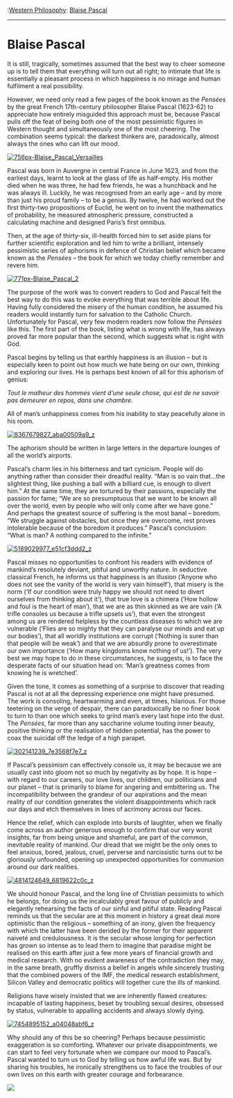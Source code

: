 :[Western Philosophy](https://www.theschooloflife.com/thebookoflife/category/leisure/western-philosophy/): [Blaise Pascal](https://www.theschooloflife.com/thebookoflife/blaise-pascal/)

* * *

# Blaise Pascal

It is still, tragically, sometimes assumed that the best way to cheer someone up is to tell them that everything will turn out all right; to intimate that life is essentially a pleasant process in which happiness is no mirage and human fulfilment a real possibility.

However, we need only read a few pages of the book known as the _Pensées_ by the great French 17th-century philosopher Blaise Pascal (1623-62) to appreciate how entirely misguided this approach must be, because Pascal pulls off the feat of being both one of the most pessimistic figures in Western thought and simultaneously one of the most cheering. The combination seems typical: the darkest thinkers are, paradoxically, almost always the ones who can lift our mood.

[![756px-Blaise_Pascal_Versailles](https://www.theschooloflife.com/thebookoflife/wp-content/uploads/2016/03/756px-Blaise_Pascal_Versailles.jpeg)](http://www.thebookoflife.org/wp-content/uploads/2016/03/756px-Blaise_Pascal_Versailles.jpeg)

Pascal was born in Auvergne in central France in June 1623, and from the earliest days, learnt to look at the glass of life as half-empty. His mother died when he was three, he had few friends, he was a hunchback and he was always ill. Luckily, he was recognised from an early age – and by more than just his proud family – to be a genius. By twelve, he had worked out the first thirty-two propositions of Euclid, he went on to invent the mathematics of probability, he measured atmospheric pressure, constructed a calculating machine and designed Paris’s first omnibus.

Then, at the age of thirty-six, ill-health forced him to set aside plans for further scientific exploration and led him to write a brilliant, intensely pessimistic series of aphorisms in defence of Christian belief which became known as the _Pensées_ – the book for which we today chiefly remember and revere him.

[![771px-Blaise_Pascal_2](https://www.theschooloflife.com/thebookoflife/wp-content/uploads/2016/03/771px-Blaise_Pascal_2.jpg)](http://www.thebookoflife.org/wp-content/uploads/2016/03/771px-Blaise_Pascal_2.jpg)

The purpose of the work was to convert readers to God and Pascal felt the best way to do this was to evoke everything that was terrible about life. Having fully considered the misery of the human condition, he assumed his readers would instantly turn for salvation to the Catholic Church. Unfortunately for Pascal, very few modern readers now follow the _Pensées_ like this. The first part of the book, listing what is wrong with life, has always proved far more popular than the second, which suggests what is right with God.

Pascal begins by telling us that earthly happiness is an illusion – but is especially keen to point out how much we hate being on our own, thinking and exploring our lives. He is perhaps best known of all for this aphorism of genius:

_Tout le malheur des hommes vient d’une seule chose, qui est de ne savoir pas demeurer en repos, dans une chambre._

All of man’s unhappiness comes from his inability to stay peacefully alone in his room.

[![8367679827_aba00509a9_z](https://www.theschooloflife.com/thebookoflife/wp-content/uploads/2016/03/8367679827_aba00509a9_z.jpg)](http://www.thebookoflife.org/wp-content/uploads/2016/03/8367679827_aba00509a9_z.jpg)

The aphorism should be written in large letters in the departure lounges of all the world’s airports.

Pascal’s charm lies in his bitterness and tart cynicism. People will do anything rather than consider their dreadful reality. “Man is so vain that…the slightest thing, like pushing a ball with a billiard cue, is enough to divert him.” At the same time, they are tortured by their passions, especially the passion for fame; “We are so presumptuous that we want to be known all over the world, even by people who will only come after we have gone.” And perhaps the greatest source of suffering is the most banal – boredom. “We struggle against obstacles, but once they are overcome, rest proves intolerable because of the boredom it produces.” Pascal’s conclusion: “What is man? A nothing compared to the infinite.”

[![5189029977_e51cf3ddd2_z](https://www.theschooloflife.com/thebookoflife/wp-content/uploads/2016/03/5189029977_e51cf3ddd2_z.jpg)](http://www.thebookoflife.org/wp-content/uploads/2016/03/5189029977_e51cf3ddd2_z.jpg)

Pascal misses no opportunities to confront his readers with evidence of mankind’s resolutely deviant, pitiful and unworthy nature. In seductive classical French, he informs us that happiness is an illusion (‘Anyone who does not see the vanity of the world is very vain himself’), that misery is the norm (‘If our condition were truly happy we should not need to divert ourselves from thinking about it’), that true love is a chimera (‘How hollow and foul is the heart of man’), that we are as thin skinned as we are vain (‘A trifle consoles us because a trifle upsets us’), that even the strongest among us are rendered helpless by the countless diseases to which we are vulnerable (‘Flies are so mighty that they can paralyse our minds and eat up our bodies’), that all worldly institutions are corrupt (‘Nothing is surer than that people will be weak’) and that we are absurdly prone to overestimate our own importance (‘How many kingdoms know nothing of us!’). The very best we may hope to do in these circumstances, he suggests, is to face the desperate facts of our situation head on: ‘Man’s greatness comes from knowing he is wretched’.

Given the tone, it comes as something of a surprise to discover that reading Pascal is not at all the depressing experience one might have presumed. The work is consoling, heartwarming and even, at times, hilarious. For those teetering on the verge of despair, there can paradoxically be no finer book to turn to than one which seeks to grind man’s every last hope into the dust. The _Pensées_, far more than any saccharine volume touting inner beauty, positive thinking or the realisation of hidden potential, has the power to coax the suicidal off the ledge of a high parapet.

[![302141239_7e3568f7e7_z](https://www.theschooloflife.com/thebookoflife/wp-content/uploads/2016/03/302141239_7e3568f7e7_z.jpg)](http://www.thebookoflife.org/wp-content/uploads/2016/03/302141239_7e3568f7e7_z.jpg)

If Pascal’s pessimism can effectively console us, it may be because we are usually cast into gloom not so much by negativity as by hope. It is hope – with regard to our careers, our love lives, our children, our politicians and our planet – that is primarily to blame for angering and embittering us. The incompatibility between the grandeur of our aspirations and the mean reality of our condition generates the violent disappointments which rack our days and etch themselves in lines of acrimony across our faces.

Hence the relief, which can explode into bursts of laughter, when we finally come across an author generous enough to confirm that our very worst insights, far from being unique and shameful, are part of the common, inevitable reality of mankind. Our dread that we might be the only ones to feel anxious, bored, jealous, cruel, perverse and narcissistic turns out to be gloriously unfounded, opening up unexpected opportunities for communion around our dark realities.

[![4814124649_6819622c0c_z](https://www.theschooloflife.com/thebookoflife/wp-content/uploads/2016/03/4814124649_6819622c0c_z.jpg)](http://www.thebookoflife.org/wp-content/uploads/2016/03/4814124649_6819622c0c_z.jpg)

We should honour Pascal, and the long line of Christian pessimists to which he belongs, for doing us the incalculably great favour of publicly and elegantly rehearsing the facts of our sinful and pitiful state. Reading Pascal reminds us that the secular are at this moment in history a great deal more optimistic than the religious – something of an irony, given the frequency with which the latter have been derided by the former for their apparent naiveté and credulousness. It is the secular whose longing for perfection has grown so intense as to lead them to imagine that paradise might be realised on this earth after just a few more years of financial growth and medical research. With no evident awareness of the contradiction they may, in the same breath, gruffly dismiss a belief in angels while sincerely trusting that the combined powers of the IMF, the medical research establishment, Silicon Valley and democratic politics will together cure the ills of mankind.

Religions have wisely insisted that we are inherently flawed creatures: incapable of lasting happiness, beset by troubling sexual desires, obsessed by status, vulnerable to appalling accidents and always slowly dying.

[![7454895152_a04048abf6_z](https://www.theschooloflife.com/thebookoflife/wp-content/uploads/2016/03/7454895152_a04048abf6_z.jpg)](http://www.thebookoflife.org/wp-content/uploads/2016/03/7454895152_a04048abf6_z.jpg)

Why should any of this be so cheering? Perhaps because pessimistic exaggeration is so comforting. Whatever our private disappointments, we can start to feel very fortunate when we compare our mood to Pascal’s. Pascal wanted to turn us to God by telling us how awful life was. But by sharing his troubles, he ironically strengthens us to face the troubles of our own lives on this earth with greater courage and forbearance.

[![](https://img.youtube.com/vi/3nb4nYqNXyM/0.jpg)](https://www.youtube.com/embed/3nb4nYqNXyM '')
